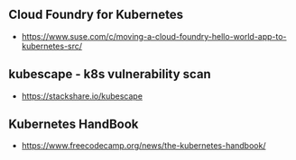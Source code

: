 ## Cloud Foundry for Kubernetes
- https://www.suse.com/c/moving-a-cloud-foundry-hello-world-app-to-kubernetes-src/


## kubescape - k8s vulnerability scan
- https://stackshare.io/kubescape

## Kubernetes HandBook
- https://www.freecodecamp.org/news/the-kubernetes-handbook/
